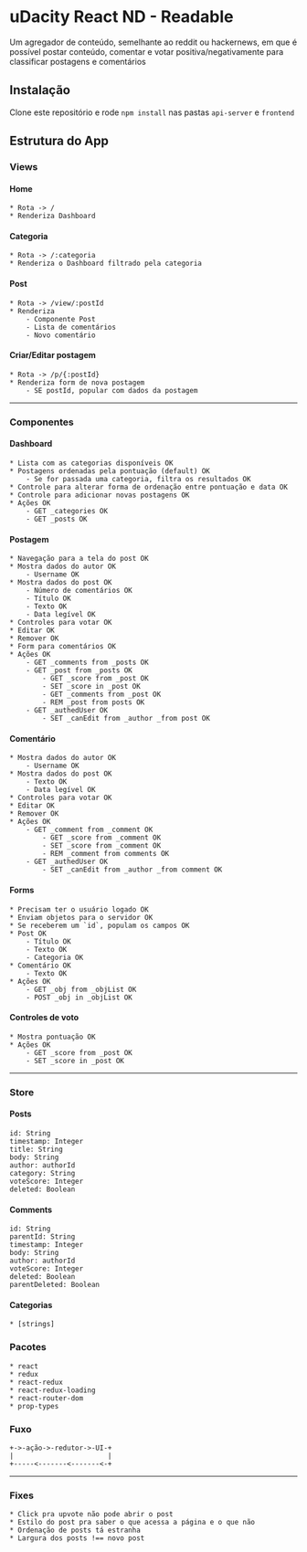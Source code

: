 # uDacity React ND - Readable

Um agregador de conteúdo, semelhante ao reddit ou hackernews, em que é possível postar conteúdo, comentar e votar positiva/negativamente para classificar postagens e comentários

## Instalação

Clone este repositório e rode `npm install` nas pastas `api-server` e `frontend`

## Estrutura do App

### Views

#### Home
	* Rota -> /
	* Renderiza Dashboard

#### Categoria
	* Rota -> /:categoria
	* Renderiza o Dashboard filtrado pela categoria

#### Post
	* Rota -> /view/:postId
	* Renderiza
		- Componente Post
		- Lista de comentários
		- Novo comentário

#### Criar/Editar postagem
	* Rota -> /p/{:postId}
	* Renderiza form de nova postagem
		- SE postId, popular com dados da postagem

--------------------------------------------------

### Componentes

#### Dashboard
	* Lista com as categorias disponíveis OK
	* Postagens ordenadas pela pontuação (default) OK
		- Se for passada uma categoria, filtra os resultados OK
	* Controle para alterar forma de ordenação entre pontuação e data OK
	* Controle para adicionar novas postagens OK
	* Ações OK
		- GET _categories OK
		- GET _posts OK

#### Postagem
	* Navegação para a tela do post OK
	* Mostra dados do autor OK
		- Username OK
	* Mostra dados do post OK
		- Número de comentários OK
		- Título OK
		- Texto OK
		- Data legível OK
	* Controles para votar OK
	* Editar OK
	* Remover OK
	* Form para comentários OK
	* Ações OK
		- GET _comments from _posts OK
		- GET _post from _posts OK
			- GET _score from _post OK
			- SET _score in _post OK
			- GET _comments from _post OK
			- REM _post from posts OK
		- GET _authedUser OK
			- SET _canEdit from _author _from post OK

#### Comentário
	* Mostra dados do autor OK
		- Username OK
	* Mostra dados do post OK
		- Texto OK
		- Data legível OK
	* Controles para votar OK
	* Editar OK
	* Remover OK
	* Ações OK
		- GET _comment from _comment OK
			- GET _score from _comment OK
			- SET _score from _comment OK
			- REM _comment from comments OK
		- GET _authedUser OK
			- SET _canEdit from _author _from comment OK

#### Forms
	* Precisam ter o usuário logado OK
	* Enviam objetos para o servidor OK
	* Se receberem um `id`, populam os campos OK
	* Post OK
		- Título OK
		- Texto OK
		- Categoria OK
	* Comentário OK
		- Texto OK
	* Ações OK
		- GET _obj from _objList OK
		- POST _obj in _objList OK

#### Controles de voto
	* Mostra pontuação OK
	* Ações OK
		- GET _score from _post OK
		- SET _score in _post OK

--------------------------------------------------

### Store

#### Posts
	id: String
	timestamp: Integer
	title: String
	body: String
	author: authorId
	category: String
	voteScore: Integer
	deleted: Boolean

#### Comments
	id: String
	parentId: String
	timestamp: Integer
	body: String
	author: authorId
	voteScore: Integer
	deleted: Boolean
	parentDeleted: Boolean

#### Categorias
	* [strings]

### Pacotes

	* react
	* redux
	* react-redux
	* react-redux-loading
	* react-router-dom
	* prop-types

### Fuxo

	+->-ação->-redutor->-UI-+
	|                       |
	+-----<-------<-------<-+

--------------------------------------------------

### Fixes
	* Click pra upvote não pode abrir o post
	* Estilo do post pra saber o que acessa a página e o que não
	* Ordenação de posts tá estranha
	* Largura dos posts !== novo post
